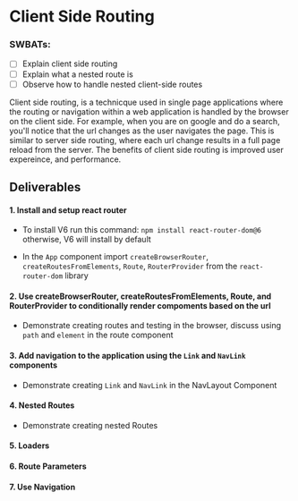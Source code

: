 # Client Side Routing

### SWBATs:

- [ ] Explain client side routing
- [ ] Explain what a nested route is
- [ ] Observe how to handle nested client-side routes

Client side routing, is a technicque used in single page applications where the routing or navigation within a web application is handled by the browser on the client side. For example, when you are on google and do a search, you'll notice that the url changes as the user navigates the page. This is similar to server side routing, where each url change results in a full page reload from the server. The benefits of client side routing is improved user expereince, and performance.

## Deliverables

#### 1. Install and setup react router

- To install V6 run this command: `npm install react-router-dom@6` otherwise, V6 will install by default

- In the `App` component import `createBrowserRouter`, `createRoutesFromElements`, `Route`, `RouterProvider` from the `react-router-dom` library

#### 2.  Use createBrowserRouter, createRoutesFromElements, Route, and RouterProvider to conditionally render compoments based on the url

- Demonstrate creating routes and testing in the browser, discuss using `path` and `element` in the route component

#### 3. Add navigation to the application using the `Link` and `NavLink` components

- Demonstrate creating `Link` and `NavLink` in the NavLayout Component

#### 4. Nested Routes
 - Demonstrate creating nested Routes

#### 5. Loaders


#### 6. Route Parameters


#### 7. Use Navigation